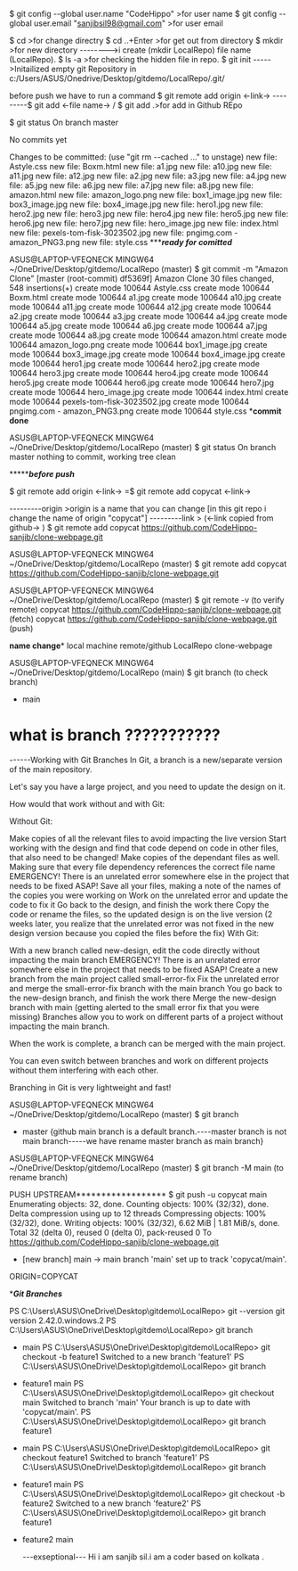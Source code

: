 $ git config --global user.name "CodeHippo"
        >for user name
$ git config --global user.email "sanjibsil98@gmail.com"
        >for user email

$ cd >for change directry
$ cd ..+Enter >for get out from directory
$ mkdir >for new directory 
-------->i create (mkdir LocalRepo) file name (LocalRepo).
$ ls -a >for checking the hidden file in repo.
$ git init 
        ----->Initailized empty git Repository in c:/Users/ASUS/Onedrive/Desktop/gitdemo/LocalRepo/.git/

before push we have to run a command 
$ git remote add origin <-link->
---------$ git add <-file name-> / $ git add .>for add in Github REpo
         
$ git status
On branch master

No commits yet

Changes to be committed:
  (use "git rm --cached <file>..." to unstage)
        new file:   Astyle.css
        new file:   Boxm.html
        new file:   a1.jpg
        new file:   a10.jpg
        new file:   a11.jpg
        new file:   a12.jpg
        new file:   a2.jpg
        new file:   a3.jpg
        new file:   a4.jpg
        new file:   a5.jpg
        new file:   a6.jpg
        new file:   a7.jpg
        new file:   a8.jpg
        new file:   amazon.html
        new file:   amazon_logo.png
        new file:   box1_image.jpg
        new file:   box3_image.jpg
        new file:   box4_image.jpg
        new file:   hero1.jpg
        new file:   hero2.jpg
        new file:   hero3.jpg
        new file:   hero4.jpg
        new file:   hero5.jpg
        new file:   hero6.jpg
        new file:   hero7.jpg
        new file:   hero_image.jpg
        new file:   index.html
        new file:   pexels-tom-fisk-3023502.jpg
        new file:   pngimg.com - amazon_PNG3.png
        new file:   style.css
************ready for comitted*********

ASUS@LAPTOP-VFEQNECK MINGW64 ~/OneDrive/Desktop/gitdemo/LocalRepo (master)
$ git commit -m "Amazon Clone"
[master (root-commit) df5369f] Amazon Clone
 30 files changed, 548 insertions(+)
 create mode 100644 Astyle.css
 create mode 100644 Boxm.html
 create mode 100644 a1.jpg
 create mode 100644 a10.jpg
 create mode 100644 a11.jpg
 create mode 100644 a12.jpg
 create mode 100644 a2.jpg
 create mode 100644 a3.jpg
 create mode 100644 a4.jpg
 create mode 100644 a5.jpg
 create mode 100644 a6.jpg
 create mode 100644 a7.jpg
 create mode 100644 a8.jpg
 create mode 100644 amazon.html
 create mode 100644 amazon_logo.png
 create mode 100644 box1_image.jpg
 create mode 100644 box3_image.jpg
 create mode 100644 box4_image.jpg
 create mode 100644 hero1.jpg
 create mode 100644 hero2.jpg
 create mode 100644 hero3.jpg
 create mode 100644 hero4.jpg
 create mode 100644 hero5.jpg
 create mode 100644 hero6.jpg
 create mode 100644 hero7.jpg
 create mode 100644 hero_image.jpg
 create mode 100644 index.html
 create mode 100644 pexels-tom-fisk-3023502.jpg
 create mode 100644 pngimg.com - amazon_PNG3.png
 create mode 100644 style.css
 *************commit done************

 ASUS@LAPTOP-VFEQNECK MINGW64 ~/OneDrive/Desktop/gitdemo/LocalRepo (master)
$ git status
On branch master
nothing to commit, working tree clean

**************before push*********

$ git remote add origin <-link->
=$ git remote add copycat <-link-> 

---------origin >origin is a name that you can change [in this git repo i change the name of origin "copycat"]
---------link > (<-link copied from github-> )
         $ git remote add copycat https://github.com/CodeHippo-sanjib/clone-webpage.git

ASUS@LAPTOP-VFEQNECK MINGW64 ~/OneDrive/Desktop/gitdemo/LocalRepo (master)
$ git remote add copycat https://github.com/CodeHippo-sanjib/clone-webpage.git


ASUS@LAPTOP-VFEQNECK MINGW64 ~/OneDrive/Desktop/gitdemo/LocalRepo (master)
$ git remote -v     (to verify remote)
copycat https://github.com/CodeHippo-sanjib/clone-webpage.git (fetch)
copycat https://github.com/CodeHippo-sanjib/clone-webpage.git (push)

**********name change***********
local machine           remote/github
LocalRepo               clone-webpage

ASUS@LAPTOP-VFEQNECK MINGW64 ~/OneDrive/Desktop/gitdemo/LocalRepo (main)
$ git branch (to check branch)
* main

# what is branch ???????????
------Working with Git Branches
In Git, a branch is a new/separate version of the main repository.

Let's say you have a large project, and you need to update the design on it.

How would that work without and with Git:

Without Git:

Make copies of all the relevant files to avoid impacting the live version
Start working with the design and find that code depend on code in other files, that also need to be changed!
Make copies of the dependant files as well. Making sure that every file dependency references the correct file name
EMERGENCY! There is an unrelated error somewhere else in the project that needs to be fixed ASAP!
Save all your files, making a note of the names of the copies you were working on
Work on the unrelated error and update the code to fix it
Go back to the design, and finish the work there
Copy the code or rename the files, so the updated design is on the live version
(2 weeks later, you realize that the unrelated error was not fixed in the new design version because you copied the files before the fix)
With Git:

With a new branch called new-design, edit the code directly without impacting the main branch
EMERGENCY! There is an unrelated error somewhere else in the project that needs to be fixed ASAP!
Create a new branch from the main project called small-error-fix
Fix the unrelated error and merge the small-error-fix branch with the main branch
You go back to the new-design branch, and finish the work there
Merge the new-design branch with main (getting alerted to the small error fix that you were missing)
Branches allow you to work on different parts of a project without impacting the main branch.

When the work is complete, a branch can be merged with the main project.

You can even switch between branches and work on different projects without them interfering with each other.

Branching in Git is very lightweight and fast!

ASUS@LAPTOP-VFEQNECK MINGW64 ~/OneDrive/Desktop/gitdemo/LocalRepo (master)
$ git branch
* master    {github main branch is a default branch.----master branch is not main branch-----we have rename master branch as main branch}

ASUS@LAPTOP-VFEQNECK MINGW64 ~/OneDrive/Desktop/gitdemo/LocalRepo (master)
$ git branch -M main    (to rename branch)

PUSH UPSTREAM******************
$ git push -u copycat main
Enumerating objects: 32, done.
Counting objects: 100% (32/32), done.
Delta compression using up to 12 threads
Compressing objects: 100% (32/32), done.
Writing objects: 100% (32/32), 6.62 MiB | 1.81 MiB/s, done.
Total 32 (delta 0), reused 0 (delta 0), pack-reused 0
To https://github.com/CodeHippo-sanjib/clone-webpage.git
 * [new branch]      main -> main
branch 'main' set up to track 'copycat/main'.

ORIGIN=COPYCAT

**********Git Branches*********

PS C:\Users\ASUS\OneDrive\Desktop\gitdemo\LocalRepo> git --version
git version 2.42.0.windows.2
PS C:\Users\ASUS\OneDrive\Desktop\gitdemo\LocalRepo> git branch
* main
PS C:\Users\ASUS\OneDrive\Desktop\gitdemo\LocalRepo> git checkout -b feature1
Switched to a new branch 'feature1'
PS C:\Users\ASUS\OneDrive\Desktop\gitdemo\LocalRepo> git branch
* feature1
  main
PS C:\Users\ASUS\OneDrive\Desktop\gitdemo\LocalRepo> git checkout main
Switched to branch 'main'
Your branch is up to date with 'copycat/main'.
PS C:\Users\ASUS\OneDrive\Desktop\gitdemo\LocalRepo> git branch       
  feature1
* main
PS C:\Users\ASUS\OneDrive\Desktop\gitdemo\LocalRepo> git checkout feature1
Switched to branch 'feature1'
PS C:\Users\ASUS\OneDrive\Desktop\gitdemo\LocalRepo> git branch
* feature1
  main
PS C:\Users\ASUS\OneDrive\Desktop\gitdemo\LocalRepo> git checkout -b feature2
Switched to a new branch 'feature2'
PS C:\Users\ASUS\OneDrive\Desktop\gitdemo\LocalRepo> git branch
  feature1
* feature2
  main

  ---exseptional---
  Hi i am sanjib sil.i am a coder based on kolkata  .